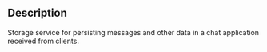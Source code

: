 ## Description
Storage service for persisting messages and other data in a chat application received from clients.